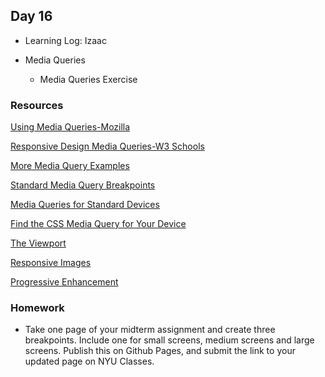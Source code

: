 ## Day 16

* Learning Log: Izaac

* Media Queries

    * Media Queries Exercise


### Resources

[Using Media Queries-Mozilla](https://developer.mozilla.org/en-US/docs/Web/CSS/Media_Queries/Using_media_queries)

[Responsive Design Media Queries-W3 Schools](https://www.w3schools.com/css/css_rwd_mediaqueries.asp)

[More Media Query Examples](https://www.w3schools.com/css/css3_mediaqueries_ex.asp)

[Standard Media Query Breakpoints](https://teamtreehouse.com/community/are-there-standard-media-query-break-points)

[Media Queries for Standard Devices](https://css-tricks.com/snippets/css/media-queries-for-standard-devices/)

[Find the CSS Media Query for Your Device](http://cssmediaqueries.com/)

[The Viewport](https://www.w3schools.com/css/css_rwd_viewport.asp)

[Responsive Images](https://developer.mozilla.org/en-US/docs/Learn/HTML/Multimedia_and_embedding/Responsive_images)

[Progressive Enhancement](https://www.smashingmagazine.com/2009/04/progressive-enhancement-what-it-is-and-how-to-use-it/)


### Homework

* Take one page of your midterm assignment and create three breakpoints. Include one for small screens, medium screens and large screens. Publish this on Github Pages, and submit the link to your updated page on NYU Classes.
